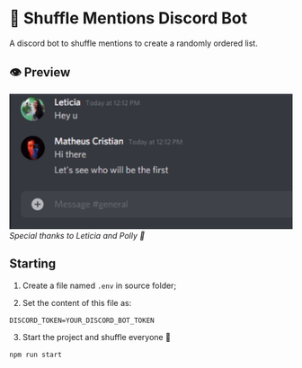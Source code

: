 # :robot: Shuffle Mentions Discord Bot
A discord bot to shuffle mentions to create a randomly ordered list.

## :eye: Preview
![Usage Preview](images/example.gif)  
_Special thanks to Leticia and Polly	:smiling_face_with_three_hearts:_

## Starting

1. Create a file named `.env` in source folder;

2. Set the content of this file as:
```env
DISCORD_TOKEN=YOUR_DISCORD_BOT_TOKEN
```

3. Start the project and shuffle everyone :partying_face:

```bash
npm run start
```
